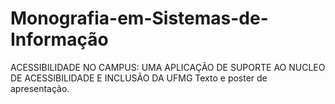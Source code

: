 # Monografia-em-Sistemas-de-Informação
ACESSIBILIDADE NO CAMPUS: UMA APLICAÇÃO DE SUPORTE AO NUCLEO DE ACESSIBILIDADE E INCLUSÃO DA UFMG
Texto e poster de apresentação.
